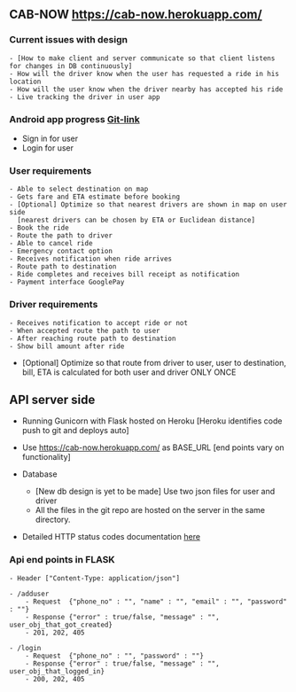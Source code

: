 ## CAB-NOW		https://cab-now.herokuapp.com/

### Current issues with design 
	- [How to make client and server communicate so that client listens for changes in DB continuously]
	- How will the driver know when the user has requested a ride in his location
	- How will the user know when the driver nearby has accepted his ride
	- Live tracking the driver in user app


### Android app progress [Git-link](https://github.com/Zentario/CabNowAndroidApp)
- Sign in for user
- Login for user

### User requirements
	- Able to select destination on map
	- Gets fare and ETA estimate before booking
	- [Optional] Optimize so that nearest drivers are shown in map on user side
	  [nearest drivers can be chosen by ETA or Euclidean distance]
	- Book the ride
	- Route the path to driver
	- Able to cancel ride
	- Emergency contact option
	- Receives notification when ride arrives
	- Route path to destination
	- Ride completes and receives bill receipt as notification
	- Payment interface GooglePay

### Driver requirements
	- Receives notification to accept ride or not
	- When accepted route the path to user
	- After reaching route path to destination
	- Show bill amount after ride

- [Optional] Optimize so that route from driver to user, user to destination, bill, ETA is calculated
   for both user and driver ONLY ONCE


## API server side
- Running Gunicorn with Flask hosted on Heroku [Heroku identifies code push to git and deploys auto]
- Use https://cab-now.herokuapp.com/ as BASE_URL [end points vary on functionality]

- Database
	- [New db design is yet to be made] Use two json files for user and driver
	- All the files in the git repo are hosted on the server in the same directory.


- Detailed HTTP status codes documentation [here](https://www.restapitutorial.com/httpstatuscodes.html)
### Api end points in FLASK 
	- Header ["Content-Type: application/json"]

	- /adduser
		- Request  {"phone_no" : "", "name" : "", "email" : "", "password" : ""}
		- Response {"error" : true/false, "message" : "", user_obj_that_got_created}
		- 201, 202, 405
	
	- /login
		- Request  {"phone_no" : "", "password" : ""}
		- Response {"error" : true/false, "message" : "", user_obj_that_logged_in}
		- 200, 202, 405
